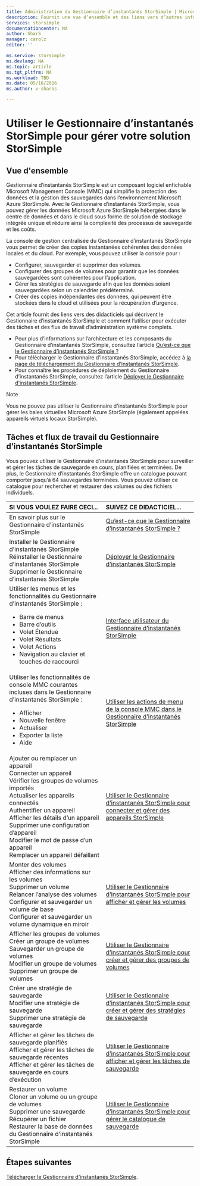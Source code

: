```yaml
---
title: Administration du Gestionnaire d’instantanés StorSimple | Microsoft Docs
description: Fournit une vue d’ensemble et des liens vers d’autres informations sur les tâches et les flux de travail d’administration du Gestionnaire d’instantanés StorSimple.
services: storsimple
documentationcenter: NA
author: SharS
manager: carolz
editor: ''

ms.service: storsimple
ms.devlang: NA
ms.topic: article
ms.tgt_pltfrm: NA
ms.workload: TBD
ms.date: 05/18/2016
ms.author: v-sharos

---
```

# Utiliser le Gestionnaire d’instantanés StorSimple pour gérer votre solution StorSimple
## Vue d'ensemble
Gestionnaire d’instantanés StorSimple est un composant logiciel enfichable Microsoft Management Console (MMC) qui simplifie la protection des données et la gestion des sauvegardes dans l’environnement Microsoft Azure StorSimple. Avec le Gestionnaire d’instantanés StorSimple, vous pouvez gérer les données Microsoft Azure StorSimple hébergées dans le centre de données et dans le cloud sous forme de solution de stockage intégrée unique et réduire ainsi la complexité des processus de sauvegarde et les coûts.

La console de gestion centralisée du Gestionnaire d’instantanés StorSimple vous permet de créer des copies instantanées cohérentes des données locales et du cloud. Par exemple, vous pouvez utiliser la console pour :

* Configurer, sauvegarder et supprimer des volumes.
* Configurer des groupes de volumes pour garantir que les données sauvegardées sont cohérentes pour l’application.
* Gérer les stratégies de sauvegarde afin que les données soient sauvegardées selon un calendrier prédéterminé.
* Créer des copies indépendantes des données, qui peuvent être stockées dans le cloud et utilisées pour la récupération d’urgence.

Cet article fournit des liens vers des didacticiels qui décrivent le Gestionnaire d’instantanés StorSimple et comment l’utiliser pour exécuter des tâches et des flux de travail d’administration système complets.

* Pour plus d’informations sur l’architecture et les composants du Gestionnaire d’instantanés StorSimple, consultez l’article [Qu’est-ce que le Gestionnaire d’instantanés StorSimple ?](storsimple-what-is-snapshot-manager.md) 
* Pour télécharger le Gestionnaire d’instantanés StorSimple, accédez à [la page de téléchargement du Gestionnaire d’instantanés StorSimple](https://www.microsoft.com/download/details.aspx?id=44220).
* Pour connaître les procédures de déploiement du Gestionnaire d’instantanés StorSimple, consultez l’article [Déployer le Gestionnaire d’instantanés StorSimple](storsimple-snapshot-manager-deployment.md).

> [!NOTE]
> Vous ne pouvez pas utiliser le Gestionnaire d'instantanés StorSimple pour gérer les baies virtuelles Microsoft Azure StorSimple (également appelées appareils virtuels locaux StorSimple).
> 
> 

## Tâches et flux de travail du Gestionnaire d’instantanés StorSimple
Vous pouvez utiliser le Gestionnaire d’instantanés StorSimple pour surveiller et gérer les tâches de sauvegarde en cours, planifiées et terminées. De plus, le Gestionnaire d’instantanés StorSimple offre un catalogue pouvant comporter jusqu’à 64 sauvegardes terminées. Vous pouvez utiliser ce catalogue pour rechercher et restaurer des volumes ou des fichiers individuels.

| SI VOUS VOULEZ FAIRE CECI... | SUIVEZ CE DIDACTICIEL... |
|:--- |:--- |
| En savoir plus sur le Gestionnaire d’instantanés StorSimple |[Qu’est-ce que le Gestionnaire d’instantanés StorSimple ? ](storsimple-what-is-snapshot-manager.md) |
| Installer le Gestionnaire d’instantanés StorSimple<br>Réinstaller le Gestionnaire d’instantanés StorSimple<br>Supprimer le Gestionnaire d’instantanés StorSimple |[Déployer le Gestionnaire d’instantanés StorSimple](storsimple-snapshot-manager-deployment.md) |
| Utiliser les menus et les fonctionnalités du Gestionnaire d’instantanés StorSimple :<ul><li>Barre de menus</li><li>Barre d’outils</li><li>Volet Étendue</li><li>Volet Résultats</li><li>Volet Actions</li><li>Navigation au clavier et touches de raccourci</li></ul> |[Interface utilisateur du Gestionnaire d’instantanés StorSimple](storsimple-use-snapshot-manager.md) |
| Utiliser les fonctionnalités de console MMC courantes incluses dans le Gestionnaire d’instantanés StorSimple :<ul><li>Afficher</li><li>Nouvelle fenêtre</li><li>Actualiser</li><li>Exporter la liste</li><li>Aide</li></ul> |[Utiliser les actions de menu de la console MMC dans le Gestionnaire d’instantanés StorSimple](storsimple-snapshot-manager-mmc-menu.md) |
| Ajouter ou remplacer un appareil<br>Connecter un appareil<br>Vérifier les groupes de volumes importés<br>Actualiser les appareils connectés<br>Authentifier un appareil<br>Afficher les détails d’un appareil<br>Supprimer une configuration d’appareil<br>Modifier le mot de passe d’un appareil<br>Remplacer un appareil défaillant<br> |[Utiliser le Gestionnaire d’instantanés StorSimple pour connecter et gérer des appareils StorSimple](storsimple-snapshot-manager-manage-devices.md) |
| Monter des volumes<br>Afficher des informations sur les volumes<br>Supprimer un volume<br>Relancer l’analyse des volumes<br>Configurer et sauvegarder un volume de base<br>Configurer et sauvegarder un volume dynamique en miroir |[Utiliser le Gestionnaire d’instantanés StorSimple pour afficher et gérer les volumes](storsimple-snapshot-manager-manage-volumes.md) |
| Afficher les groupes de volumes<br>Créer un groupe de volumes<br>Sauvegarder un groupe de volumes<br>Modifier un groupe de volumes<br>Supprimer un groupe de volumes |[Utiliser le Gestionnaire d’instantanés StorSimple pour créer et gérer des groupes de volumes](storsimple-snapshot-manager-manage-volume-groups.md) |
| Créer une stratégie de sauvegarde<br>Modifier une stratégie de sauvegarde<br>Supprimer une stratégie de sauvegarde |[Utiliser le Gestionnaire d’instantanés StorSimple pour créer et gérer des stratégies de sauvegarde](storsimple-snapshot-manager-manage-backup-policies.md) |
| Afficher et gérer les tâches de sauvegarde planifiés<br>Afficher et gérer les tâches de sauvegarde récentes<br>Afficher et gérer les tâches de sauvegarde en cours d’exécution |[Utiliser le Gestionnaire d’instantanés StorSimple pour afficher et gérer les tâches de sauvegarde](storsimple-snapshot-manager-manage-backup-jobs.md) |
| Restaurer un volume<br>Cloner un volume ou un groupe de volumes<br>Supprimer une sauvegarde<br>Récupérer un fichier<br>Restaurer la base de données du Gestionnaire d’instantanés StorSimple |[Utiliser le Gestionnaire d’instantanés StorSimple pour gérer le catalogue de sauvegarde](storsimple-snapshot-manager-manage-backup-catalog.md) |

## Étapes suivantes
[Télécharger le Gestionnaire d’instantanés StorSimple](https://www.microsoft.com/download/details.aspx?id=44220).

<!---HONumber=AcomDC_0518_2016-->